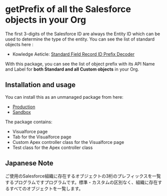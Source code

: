 # getPrefix of all the Salesforce objects in your Org

The first 3-digits of the Salesforce ID are always the Entity ID which can be used to determine the type of the entity.  You can see the list of standard objects here :
* Kowledge Aeticle: [Standard Field Record ID Prefix Decoder](https://help.salesforce.com/articleView?id=Standard-Field-Record-ID-Prefix-Decoder)

With this package, you can see the list of object prefix with its API Name and Label for **both Standard and all Custom objects** in your Org.

## Installation and usage
You can install this as an unmanaged package from here:
* [Production](https://login.salesforce.com/packaging/installPackage.apexp?p0=04t28000000qnlX)
* [Sandbox](https://test.salesforce.com/packaging/installPackage.apexp?p0=04t28000000yBOO)

The package contains:
* Visualforce page
* Tab for the Visualforce page
* Custom Apex controller class for the Visualforce page
* Test class for the Apex controller class

## Japanese Note
ご使用のSalesforce組織に存在するオブジェクトの3桁のプレフィックスを一覧するプログラムですプログラムです。標準・カスタムの区別なく、組織に存在するすべてのオブジェクトを一覧します。
